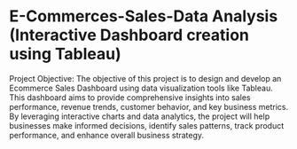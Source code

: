 # E-Commerces-Sales-Data Analysis (Interactive Dashboard creation using Tableau)

Project Objective:
The objective of this project is to design and develop an Ecommerce Sales Dashboard using data visualization tools like Tableau. This dashboard aims to provide comprehensive insights into sales performance, revenue trends, customer behavior, and key business metrics. By leveraging interactive charts and data analytics, the project will help businesses make informed decisions, identify sales patterns, track product performance, and enhance overall business strategy.
